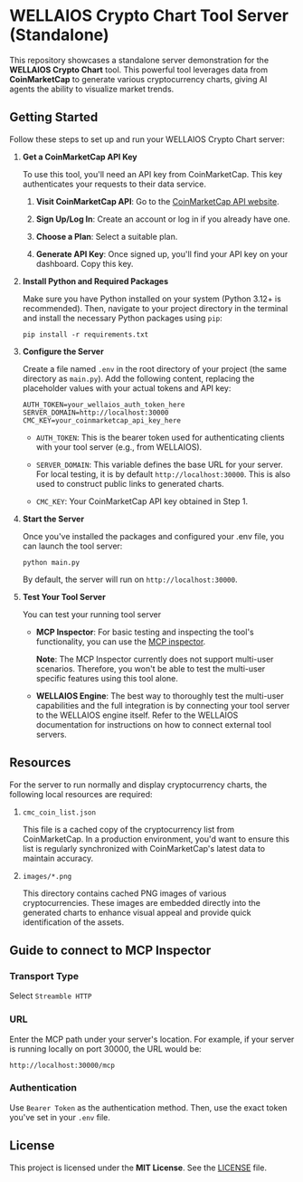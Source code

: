 # WELLAIOS Crypto Chart Tool Server (Standalone)

This repository showcases a standalone server demonstration for the **WELLAIOS Crypto Chart** tool. This powerful tool leverages data from **CoinMarketCap** to generate various cryptocurrency charts, giving AI agents the ability to visualize market trends.

## Getting Started

Follow these steps to set up and run your WELLAIOS Crypto Chart server:

1. **Get a CoinMarketCap API Key**

   To use this tool, you'll need an API key from CoinMarketCap. This key authenticates your requests to their data service.

   1. **Visit CoinMarketCap API**:
      Go to the [CoinMarketCap API website](https://coinmarketcap.com/api/documentation/v1/).

   2. **Sign Up/Log In**:
      Create an account or log in if you already have one.

   3. **Choose a Plan**:
      Select a suitable plan.

   4. **Generate API Key**:
      Once signed up, you'll find your API key on your dashboard.
      Copy this key.

2. **Install Python and Required Packages**

   Make sure you have Python installed on your system (Python 3.12+ is recommended).
   Then, navigate to your project directory in the terminal and install the necessary Python packages using `pip`:

   ```
   pip install -r requirements.txt
   ```

3. **Configure the Server**

   Create a file named `.env` in the root directory of your project (the same directory as `main.py`). Add the following content, replacing the placeholder values with your actual tokens and API key:

   ```
   AUTH_TOKEN=your_wellaios_auth_token_here
   SERVER_DOMAIN=http://localhost:30000
   CMC_KEY=your_coinmarketcap_api_key_here
   ```

   - `AUTH_TOKEN`:
     This is the bearer token used for authenticating clients with your tool server (e.g., from WELLAIOS).

   - `SERVER_DOMAIN`:
     This variable defines the base URL for your server. For local testing, it is by default `http://localhost:30000`. This is also used to construct public links to generated charts.

   - `CMC_KEY`:
     Your CoinMarketCap API key obtained in Step 1.

4. **Start the Server**

   Once you've installed the packages and configured your .env file, you can launch the tool server:

   ```
   python main.py
   ```

   By default, the server will run on `http://localhost:30000`.

5. **Test Your Tool Server**

   You can test your running tool server

   - **MCP Inspector**:
     For basic testing and inspecting the tool's functionality, you can use the [MCP inspector](https://github.com/modelcontextprotocol/inspector).

     **Note**: The MCP Inspector currently does not support multi-user scenarios. Therefore, you won't be able to test the multi-user specific features using this tool alone.

   - **WELLAIOS Engine**:
     The best way to thoroughly test the multi-user capabilities and the full integration is by connecting your tool server to the WELLAIOS engine itself.
     Refer to the WELLAIOS documentation for instructions on how to connect external tool servers.

## Resources

For the server to run normally and display cryptocurrency charts, the following local resources are required:

1.  `cmc_coin_list.json`

    This file is a cached copy of the cryptocurrency list from CoinMarketCap.
    In a production environment, you'd want to ensure this list is regularly synchronized with CoinMarketCap's latest data to maintain accuracy.

2.  `images/*.png`

    This directory contains cached PNG images of various cryptocurrencies.
    These images are embedded directly into the generated charts to enhance visual appeal and provide quick identification of the assets.

## Guide to connect to MCP Inspector

### Transport Type

Select `Streamble HTTP`

### URL

Enter the MCP path under your server's location.
For example, if your server is running locally on port 30000, the URL would be:

`http://localhost:30000/mcp`

### Authentication

Use `Bearer Token` as the authentication method.
Then, use the exact token you've set in your `.env` file.

## License

This project is licensed under the **MIT License**. See the [LICENSE](LICENSE) file.
